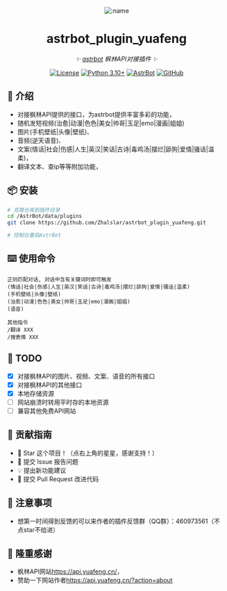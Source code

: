 
<div align="center">

![:name](https://count.getloli.com/@astrbot_plugin_yuafeng?name=astrbot_plugin_yuafeng&theme=minecraft&padding=6&offset=0&align=top&scale=1&pixelated=1&darkmode=auto)

# astrbot_plugin_yuafeng

_✨ [astrbot](https://github.com/AstrBotDevs/AstrBot) 枫林API对接插件 ✨_  

[![License](https://img.shields.io/badge/License-MIT-green.svg)](https://opensource.org/licenses/MIT)
[![Python 3.10+](https://img.shields.io/badge/Python-3.10%2B-blue.svg)](https://www.python.org/)
[![AstrBot](https://img.shields.io/badge/AstrBot-3.4%2B-orange.svg)](https://github.com/Soulter/AstrBot)
[![GitHub](https://img.shields.io/badge/作者-Zhalslar-blue)](https://github.com/Zhalslar)

</div>

## 🤝 介绍

- 对接枫林API提供的接口，为astrbot提供丰富多彩的功能，  
- 随机发短视频(治愈|动漫|色色|美女|帅哥|玉足|emo|漫画|姐姐)
- 图片(手机壁纸|头像|壁纸)、
- 音频(逆天语音)、
- 文案(情话|社会|伤感|人生|英汉|笑话|古诗|毒鸡汤|摆烂|舔狗|爱情|骚话|温柔)，
- 翻译文本、查ip等等附加功能，

## 📦 安装

```bash
# 克隆仓库到插件目录
cd /AstrBot/data/plugins
git clone https://github.com/Zhalslar/astrbot_plugin_yuafeng.git

# 控制台重启AstrBot
```

## ⌨️ 使用命令

```plaintext
正则匹配对话, 对话中含有关键词时即可触发
(情话|社会|伤感|人生|英汉|笑话|古诗|毒鸡汤|摆烂|舔狗|爱情|骚话|温柔)
(手机壁纸|头像|壁纸)
(治愈|动漫|色色|美女|帅哥|玉足|emo|漫画|姐姐)
(语音)

```

```plaintext
其他指令
/翻译 XXX
/搜表情 XXX

```

## 🤝 TODO

- [x] 对接枫林API的图片、视频、文案、语音的所有接口
- [x] 对接枫林API的其他接口
- [x] 本地存储资源
- [ ] 网站崩溃时转用平时存的本地资源
- [ ] 兼容其他免费API网站

## 👥 贡献指南

- 🌟 Star 这个项目！（点右上角的星星，感谢支持！）
- 🐛 提交 Issue 报告问题
- 💡 提出新功能建议
- 🔧 提交 Pull Request 改进代码

## 📌 注意事项

- 想第一时间得到反馈的可以来作者的插件反馈群（QQ群）：460973561（不点star不给进）

## 🤝 隆重感谢

- 枫林API网站<https://api.yuafeng.cn/>，  
- 赞助一下网站作者<https://api.yuafeng.cn/?action=about>
